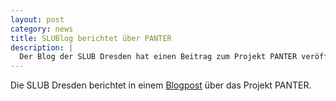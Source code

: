 ```yaml
---
layout: post
category: news
title: SLUBlog berichtet über PANTER
description: |
  Der Blog der SLUB Dresden hat einen Beitrag zum Projekt PANTER veröffentlicht.
---
```

Die SLUB Dresden berichtet in einem [Blogpost](https://blog.slub-dresden.de/beitrag/2023/12/14/panter-projekt) über das Projekt PANTER.
